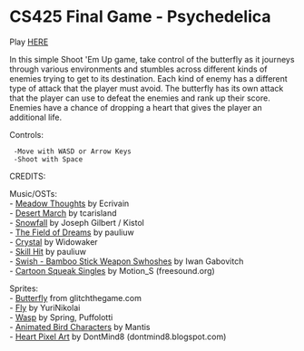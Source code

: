 # CS425 Final Game - Psychedelica

Play [HERE](https://stouma.github.io/CS425-Game/)

In this simple Shoot 'Em Up game, take control of the butterfly as it journeys through various environments
and stumbles across different kinds of enemies trying to get to its destination. Each kind of enemy has a
different type of attack that the player must avoid. The butterfly has its own attack that the player can use
to defeat the enemies and rank up their score. Enemies have a chance of dropping a heart that gives the player
an additional life.

Controls:  

	 -Move with WASD or Arrow Keys  
  	 -Shoot with Space

CREDITS:  

Music/OSTs:  
	- [Meadow Thoughts](https://opengameart.org/content/meadow-thoughts) by Ecrivain  
	- [Desert March](https://opengameart.org/content/desert-march) by tcarisland  
	- [Snowfall](https://opengameart.org/content/snowfall) by Joseph Gilbert / Kistol   
	- [The Field of Dreams](https://opengameart.org/content/the-field-of-dreams) by pauliuw  
	- [Crystal](https://freesound.org/people/Widowaker/sounds/459107/) by Widowaker  
	- [Skill Hit](https://opengameart.org/content/skill-hit) by pauliuw  
	- [Swish - Bamboo Stick Weapon Swhoshes](https://opengameart.org/content/swish-bamboo-stick-weapon-swhoshes) by Iwan Gabovitch  
	- [Cartoon Squeak Singles](https://freesound.org/people/Motion_S/sounds/188001/) by Motion_S (freesound.org)  

Sprites:  
	- [Butterfly](https://www.glitchthegame.com/inhabitants/other/butterfly/) from glitchthegame.com  
	- [Fly](https://opengameart.org/content/fly-creature-animated) by YuriNikolai  
	- [Wasp](https://opengameart.org/content/wasp-0) by Spring, Puffolotti  
	- [Animated Bird Characters](https://opengameart.org/content/animated-bird-characters) by Mantis  
	- [Heart Pixel Art](https://opengameart.org/content/heart-pixel-art) by DontMind8 (dontmind8.blogspot.com)
